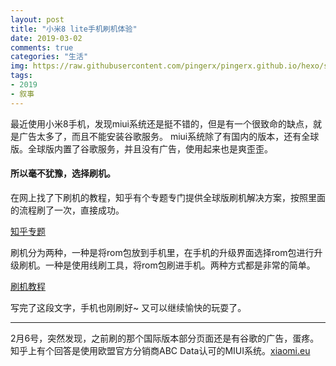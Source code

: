 ```yaml
---
layout: post
title: "小米8 lite手机刷机体验"
date: 2019-03-02
comments: true
categories: "生活"
img: https://raw.githubusercontent.com/pingerx/pingerx.github.io/hexo/source/images/20190304235819.png
tags:
- 2019
- 叙事
---
```



最近使用小米8手机，发现miui系统还是挺不错的，但是有一个很致命的缺点，就是广告太多了，而且不能安装谷歌服务。
miui系统除了有国内的版本，还有全球版。全球版内置了谷歌服务，并且没有广告，使用起来也是爽歪歪。

#### 所以毫不犹豫，选择刷机。

在网上找了下刷机的教程，知乎有个专题专门提供全球版刷机解决方案，按照里面的流程刷了一次，直接成功。

[知乎专题](https://www.zhihu.com/question/50231539)

刷机分为两种，一种是将rom包放到手机里，在手机的升级界面选择rom包进行升级刷机。一种是使用线刷工具，将rom包刷进手机。两种方式都是非常的简单。

[刷机教程](http://en.miui.com/a-232.html)

写完了这段文字，手机也刚刷好~ 又可以继续愉快的玩耍了。

---
2月6号，突然发现，之前刷的那个国际版本部分页面还是有谷歌的广告，蛋疼。
知乎上有个回答是使用欧盟官方分销商ABC Data认可的MIUI系统。[xiaomi.eu](https://xiaomi.eu/community/)